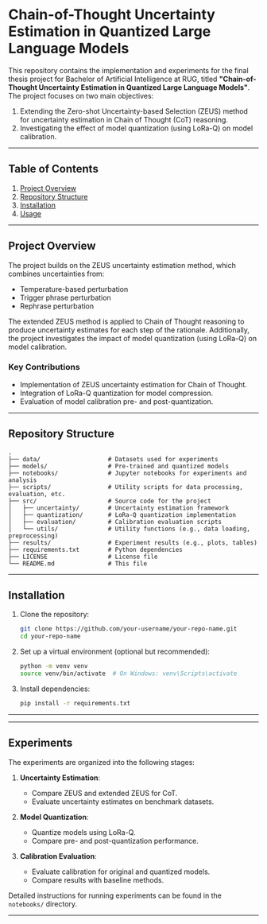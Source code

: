 # **Chain-of-Thought Uncertainty Estimation in Quantized Large Language Models**

This repository contains the implementation and experiments for the final thesis project for Bachelor of Artificial Intelligence at RUG, titled **"Chain-of-Thought Uncertainty Estimation in Quantized Large Language Models"**. The project focuses on two main objectives:
1. Extending the Zero-shot Uncertainty-based Selection (ZEUS) method for uncertainty estimation in Chain of Thought (CoT) reasoning.
2. Investigating the effect of model quantization (using LoRa-Q) on model calibration.

---

## **Table of Contents**
1. [Project Overview](#project-overview)
2. [Repository Structure](#repository-structure)
3. [Installation](#installation)
4. [Usage](#usage)

---

## **Project Overview**
The project builds on the ZEUS uncertainty estimation method, which combines uncertainties from:
- Temperature-based perturbation
- Trigger phrase perturbation
- Rephrase perturbation

The extended ZEUS method is applied to Chain of Thought reasoning to produce uncertainty estimates for each step of the rationale. Additionally, the project investigates the impact of model quantization (using LoRa-Q) on model calibration.

### **Key Contributions**
- Implementation of ZEUS uncertainty estimation for Chain of Thought.
- Integration of LoRa-Q quantization for model compression.
- Evaluation of model calibration pre- and post-quantization.

---

## **Repository Structure**
```
.
├── data/                   # Datasets used for experiments
├── models/                 # Pre-trained and quantized models
├── notebooks/              # Jupyter notebooks for experiments and analysis
├── scripts/                # Utility scripts for data processing, evaluation, etc.
├── src/                    # Source code for the project
│   ├── uncertainty/        # Uncertainty estimation framework
│   ├── quantization/       # LoRa-Q quantization implementation
│   ├── evaluation/         # Calibration evaluation scripts
│   └── utils/              # Utility functions (e.g., data loading, preprocessing)
├── results/                # Experiment results (e.g., plots, tables)
├── requirements.txt        # Python dependencies
├── LICENSE                 # License file
└── README.md               # This file
```

---

## **Installation**
1. Clone the repository:
   ```bash
   git clone https://github.com/your-username/your-repo-name.git
   cd your-repo-name
   ```

2. Set up a virtual environment (optional but recommended):
   ```bash
   python -m venv venv
   source venv/bin/activate  # On Windows: venv\Scripts\activate
   ```

3. Install dependencies:
   ```bash
   pip install -r requirements.txt
   ```

---

[//]: # (## **Usage**)

[//]: # (### **1. Uncertainty Estimation**)

[//]: # (To estimate uncertainty using the extended ZEUS method for Chain of Thought:)

[//]: # (```python)

[//]: # (from src.uncertainty.zeus_estimator import ZEUSUncertaintyEstimator)

[//]: # (from src.uncertainty.cot_uncertainty import ChainOfThoughtUncertainty)

[//]: # ()
[//]: # (# Initialize ZEUS estimator)

[//]: # (zeus_estimator = ZEUSUncertaintyEstimator&#40;model, tokenizer, temperature_range=[0.5, 1.5], trigger_phrases=["Let's think step by step"]&#41;)

[//]: # ()
[//]: # (# Initialize CoT uncertainty estimator)

[//]: # (cot_uncertainty = ChainOfThoughtUncertainty&#40;model, tokenizer, zeus_estimator&#41;)

[//]: # ()
[//]: # (# Estimate uncertainty for an input)

[//]: # (input_text = "What is the capital of France?")

[//]: # (uncertainty = cot_uncertainty.estimate_final_uncertainty&#40;input_text&#41;)

[//]: # (print&#40;f"Uncertainty: {uncertainty}"&#41;)

[//]: # (```)

[//]: # ()
[//]: # (### **2. Model Quantization**)

[//]: # (To quantize a model using LoRa-Q:)

[//]: # (```python)

[//]: # (from src.quantization.lora_quantizer import LoRaQuantizer)

[//]: # ()
[//]: # (# Initialize quantizer)

[//]: # (quantizer = LoRaQuantizer&#40;model, quantization_config={"bits": 4, "lora_rank": 8}&#41;)

[//]: # ()
[//]: # (# Quantize the model)

[//]: # (quantized_model = quantizer.quantize_model&#40;&#41;)

[//]: # ()
[//]: # (# Save the quantized model)

[//]: # (quantizer.save_quantized_model&#40;"models/quantized_model"&#41;)

[//]: # (```)

[//]: # ()
[//]: # (### **3. Calibration Evaluation**)

[//]: # (To evaluate model calibration:)

[//]: # (```python)

[//]: # (from src.evaluation.calibration_evaluator import CalibrationEvaluator)

[//]: # ()
[//]: # (# Initialize evaluator)

[//]: # (evaluator = CalibrationEvaluator&#40;model, tokenizer, cot_uncertainty&#41;)

[//]: # ()
[//]: # (# Evaluate calibration on a dataset)

[//]: # (results = evaluator.evaluate_calibration&#40;dataset&#41;)

[//]: # (print&#40;f"Expected Calibration Error &#40;ECE&#41;: {results['ece']}"&#41;)

[//]: # (```)

---

## **Experiments**
The experiments are organized into the following stages:
1. **Uncertainty Estimation**:
   - Compare ZEUS and extended ZEUS for CoT.
   - Evaluate uncertainty estimates on benchmark datasets.

2. **Model Quantization**:
   - Quantize models using LoRa-Q.
   - Compare pre- and post-quantization performance.

3. **Calibration Evaluation**:
   - Evaluate calibration for original and quantized models.
   - Compare results with baseline methods.

Detailed instructions for running experiments can be found in the `notebooks/` directory.

---
